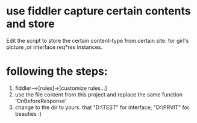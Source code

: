 # use fiddler capture certain contents and store 

Edit the script to store the certain content-type from certain site. for girl's picture ,or interface req*res instances.

# following the steps:

1. fiddler-->[rules]->[customize rules...]
2. use the file content from this project and replace the same function 'OnBeforeResponse'
3. change to the dir to yours.  that "D:\TEST\" for interface; "D:\PRVIT\" for beauties :)

